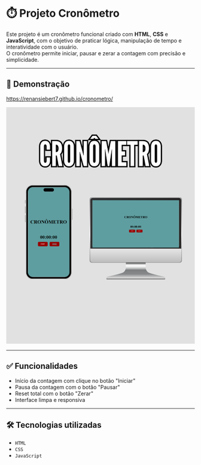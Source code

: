 # ⏱️ Projeto Cronômetro

Este projeto é um cronômetro funcional criado com **HTML**, **CSS** e **JavaScript**, com o objetivo de praticar lógica, manipulação de tempo e interatividade com o usuário.  
O cronômetro permite iniciar, pausar e zerar a contagem com precisão e simplicidade.

---

## 📸 Demonstração

https://renansiebert7.github.io/cronometro/

<img src="https://github.com/renansiebert7/cronometro/blob/master/3.png?raw=true">

---

## ✅ Funcionalidades

- Início da contagem com clique no botão "Iniciar"
- Pausa da contagem com o botão "Pausar"
- Reset total com o botão "Zerar"
- Interface limpa e responsiva

---

## 🛠️ Tecnologias utilizadas

- `HTML`
- `CSS`
- `JavaScript`
